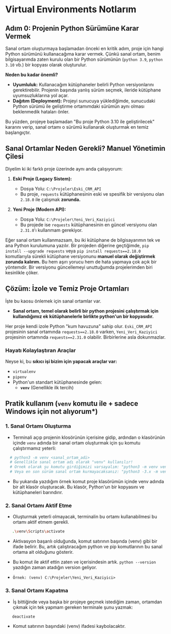 # Virtual Environments Notlarım

## Adım 0: Projenin Python Sürümüne Karar Vermek

Sanal ortam oluşturmaya başlamadan önceki en kritik adım, proje için hangi Python sürümünü kullanacağıma karar vermek. Çünkü sanal ortam, benim bilgisayarımda zaten kurulu olan bir Python sürümünün (`python 3.9`, `python 3.10` vb.) bir kopyası olarak oluşturulur.

**Neden bu kadar önemli?**
- **Uyumluluk:** Kullanacağım kütüphaneler belirli Python versiyonlarını gerektirebilir. Projenin başında yanlış sürüm seçmek, ileride kütüphane uyumsuzluklarına yol açar.
- **Dağıtım (Deployment):** Projeyi sunucuya yüklediğimde, sunucudaki Python sürümü ile geliştirme ortamımdaki sürümün aynı olması beklenmedik hataları önler.

Bu yüzden, projeye başlamadan "Bu proje Python 3.10 ile geliştirilecek" kararını verip, sanal ortamı o sürümü kullanarak oluşturmak en temiz başlangıçtır.

## Sanal Ortamlar Neden Gerekli? Manuel Yönetimin Çilesi

Diyelim ki iki farklı proje üzerinde aynı anda çalışıyorum:

1.  **Eski Proje (Legacy Sistem):**
    * Dosya Yolu: `C:\Projeler\Eski_CRM_API`
    * Bu proje, `requests` kütüphanesinin eski ve spesifik bir versiyonu olan `2.18.0` ile çalışmak **zorunda.**

2.  **Yeni Proje (Modern API):**
    * Dosya Yolu: `C:\Projeler\Yeni_Veri_Kaziyici`
    * Bu projede ise `requests` kütüphanesinin en güncel versiyonu olan `2.31.0`'ı kullanmam gerekiyor.

Eğer sanal ortam kullanmazsam, bu iki kütüphane de bilgisayarımın tek ve ana Python kurulumuna yazılır. Bir projeden diğerine geçtiğimde, `pip install --upgrade requests` veya `pip install requests==2.18.0` komutlarıyla sürekli kütüphane versiyonunu **manuel olarak değiştirmek zorunda kalırım.** Bu hem aşırı yorucu hem de hata yapmaya çok açık bir yöntemdir. Bir versiyonu güncellemeyi unuttuğumda projelerimden biri kesinlikle çöker.

## Çözüm: İzole ve Temiz Proje Ortamları

İşte bu kaosu önlemek için sanal ortamlar var.

-   **Sanal ortam, temel olarak belirli bir python projesini çalıştırmak için kullandığımız ek kütüphanelerle birlikte python'un bir kopyasıdır.**

Her proje kendi izole Python "kum havuzuna" sahip olur. `Eski_CRM_API` projesinin sanal ortamında `requests==2.18.0` varken, `Yeni_Veri_Kaziyici` projesinin ortamında `requests==2.31.0` olabilir. Birbirlerine asla dokunmazlar.

### Hayatı Kolaylaştıran Araçlar

Neyse ki, bu **sıkıcı işi bizim için yapacak araçlar var:**
-   `virtualenv`
-   `pipenv`
-   Python'un standart kütüphanesinde gelen:
    -   **`venv`** (Genellikle ilk tercih)

## Pratik kullanım (**`venv`** komutu ile + sadece Windows için not alıyorum*)
### 1. Sanal Ortamı Oluşturma

- Terminali açıp projenin klosörünün içerisine gidip, ardından o klasörünün içinde `venv` adında bir sanal ortam oluşturmak için şu komutu çalıştırmamız yeterli:
```bash
  # python3 -m venv <sanal_ortam_adi>
  # Genellikle sanal ortam adı olarak "venv" kullanılır!
  # Ornek olarak şu komutu girdiğimizi varsayalım: "python3 -m venv venv"
  # Veya en son sürüm sanal ortam kurmayacaksanız: "python3 -3.x -m venv {folder_name}" bunu yazmanız yeterli  
```
- Bu yukarıda yazdığım örnek komut  proje klasörümün içinde venv adında bir alt klasör oluşturacak. Bu klasör, Python'un bir kopyasını ve kütüphaneleri barındırır.

### 2. Sanal Ortamı Aktif Etme

- Oluşturmak yeterli olmayacak, terminalin bu ortamı kullanabilmesi bu ortamı aktif etmem gerekli.
 ```bash 
    .\venv\Scripts\activate
 ```

- Aktivasyon başarılı olduğunda, komut satırının başında (venv) gibi bir ifade belirir. Bu, artık çalıştıracağım python ve pip komutlarının bu sanal ortama ait olduğunu gösterir.

- Bu komut ile aktif ettin zaten ve içerisindesin artık. `python --version` yazdığın zaman atadığın version geliyor. 
- `Örnek: (venv) C:\Projeler\Yeni_Veri_Kaziyici>`

### 3. Sanal Ortamı Kapatma 
- İş bittiğinde veya başka bir projeye geçmek istediğim zaman, ortamdan çıkmak için tek yapmam gereken terminale şunu yazmak:
 ```bash 
    deactivate
 ```

- Komut satırının başındaki (venv) ifadesi kaybolacaktır.